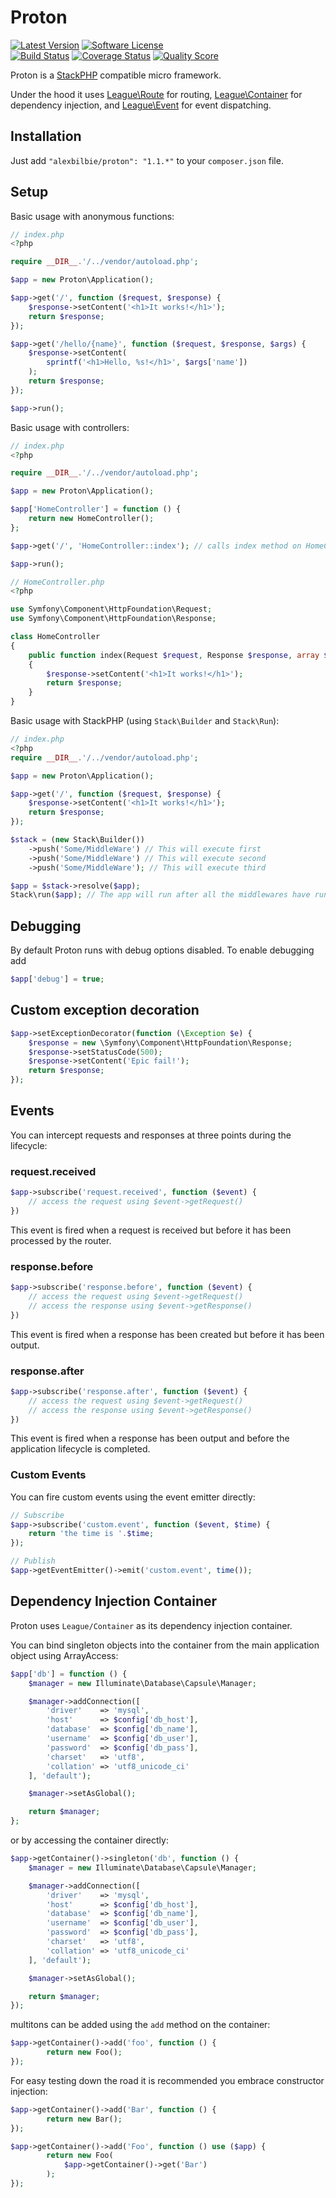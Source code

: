 # Proton

[![Latest Version](http://img.shields.io/packagist/v/alexbilbie/proton.svg?style=flat-square)](https://github.com/alexbilbie/proton/releases)
[![Software License](https://img.shields.io/badge/license-MIT-brightgreen.svg?style=flat-square)](LICENSE.md)<br />
[![Build Status](https://img.shields.io/travis/alexbilbie/Proton/master.svg?style=flat-square)](https://travis-ci.org/alexbilbie/Proton)
[![Coverage Status](https://img.shields.io/scrutinizer/coverage/g/alexbilbie/proton.svg?style=flat-square)](https://scrutinizer-ci.com/g/alexbilbie/proton/code-structure)
[![Quality Score](https://img.shields.io/scrutinizer/g/alexbilbie/proton.svg?style=flat-square)](https://scrutinizer-ci.com/g/alexbilbie/proton)

Proton is a [StackPHP](http://stackphp.com/) compatible micro framework.

Under the hood it uses [League\Route](https://github.com/thephpleague/route) for routing, [League\Container](https://github.com/thephpleague/container) for dependency injection, and [League\Event](https://github.com/thephpleague/event) for event dispatching.

## Installation

Just add `"alexbilbie/proton": "1.1.*"` to your `composer.json` file.

## Setup

Basic usage with anonymous functions:

```php
// index.php
<?php

require __DIR__.'/../vendor/autoload.php';

$app = new Proton\Application();

$app->get('/', function ($request, $response) {
    $response->setContent('<h1>It works!</h1>');
    return $response;
});

$app->get('/hello/{name}', function ($request, $response, $args) {
    $response->setContent(
        sprintf('<h1>Hello, %s!</h1>', $args['name'])
    );
    return $response;
});

$app->run();
```

Basic usage with controllers:

```php
// index.php
<?php

require __DIR__.'/../vendor/autoload.php';

$app = new Proton\Application();

$app['HomeController'] = function () {
    return new HomeController();
};

$app->get('/', 'HomeController::index'); // calls index method on HomeController class

$app->run();
```

```php
// HomeController.php
<?php

use Symfony\Component\HttpFoundation\Request;
use Symfony\Component\HttpFoundation\Response;

class HomeController
{
    public function index(Request $request, Response $response, array $args)
    {
        $response->setContent('<h1>It works!</h1>');
        return $response;
    }
}
```

Basic usage with StackPHP (using `Stack\Builder` and `Stack\Run`):

```php
// index.php
<?php
require __DIR__.'/../vendor/autoload.php';

$app = new Proton\Application();

$app->get('/', function ($request, $response) {
    $response->setContent('<h1>It works!</h1>');
    return $response;
});

$stack = (new Stack\Builder())
    ->push('Some/MiddleWare') // This will execute first
    ->push('Some/MiddleWare') // This will execute second
    ->push('Some/MiddleWare'); // This will execute third

$app = $stack->resolve($app);
Stack\run($app); // The app will run after all the middlewares have run
```

## Debugging

By default Proton runs with debug options disabled. To enable debugging add

```php
$app['debug'] = true;
```

## Custom exception decoration

```php
$app->setExceptionDecorator(function (\Exception $e) {
    $response = new \Symfony\Component\HttpFoundation\Response;
    $response->setStatusCode(500);
    $response->setContent('Epic fail!');
    return $response;
});
```

## Events

You can intercept requests and responses at three points during the lifecycle:

### request.received

```php
$app->subscribe('request.received', function ($event) {
    // access the request using $event->getRequest()
})
```

This event is fired when a request is received but before it has been processed by the router.

### response.before

```php
$app->subscribe('response.before', function ($event) {
    // access the request using $event->getRequest()
    // access the response using $event->getResponse()
})
```

This event is fired when a response has been created but before it has been output.

### response.after

```php
$app->subscribe('response.after', function ($event) {
    // access the request using $event->getRequest()
    // access the response using $event->getResponse()
})
```

This event is fired when a response has been output and before the application lifecycle is completed.

### Custom Events

You can fire custom events using the event emitter directly:

```php
// Subscribe
$app->subscribe('custom.event', function ($event, $time) {
    return 'the time is '.$time;
});

// Publish
$app->getEventEmitter()->emit('custom.event', time());
```

## Dependency Injection Container

Proton uses `League/Container` as its dependency injection container.

You can bind singleton objects into the container from the main application object using ArrayAccess:

```php
$app['db'] = function () {
    $manager = new Illuminate\Database\Capsule\Manager;

    $manager->addConnection([
        'driver'    => 'mysql',
        'host'      => $config['db_host'],
        'database'  => $config['db_name'],
        'username'  => $config['db_user'],
        'password'  => $config['db_pass'],
        'charset'   => 'utf8',
        'collation' => 'utf8_unicode_ci'
    ], 'default');

    $manager->setAsGlobal();

    return $manager;
};
```

or by accessing the container directly:

```php
$app->getContainer()->singleton('db', function () {
    $manager = new Illuminate\Database\Capsule\Manager;

    $manager->addConnection([
        'driver'    => 'mysql',
        'host'      => $config['db_host'],
        'database'  => $config['db_name'],
        'username'  => $config['db_user'],
        'password'  => $config['db_pass'],
        'charset'   => 'utf8',
        'collation' => 'utf8_unicode_ci'
    ], 'default');

    $manager->setAsGlobal();

    return $manager;
});
```

multitons can be added using the `add` method on the container:

```php
$app->getContainer()->add('foo', function () {
        return new Foo();
});
```

For easy testing down the road it is recommended you embrace constructor injection:

```php
$app->getContainer()->add('Bar', function () {
        return new Bar();
});

$app->getContainer()->add('Foo', function () use ($app) {
        return new Foo(
            $app->getContainer()->get('Bar')
        );
});
```
